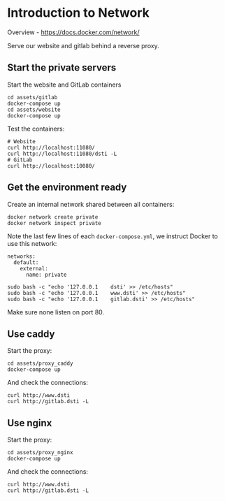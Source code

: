 
# Introduction to Network

Overview - https://docs.docker.com/network/

Serve our website and gitlab behind a reverse proxy.

## Start the private servers

Start the website and GitLab containers

```
cd assets/gitlab
docker-compose up
cd assets/website
docker-compose up
```

Test the containers:

```
# Website
curl http://localhost:11080/
curl http://localhost:11080/dsti -L
# GitLab
curl http://localhost:10080/
```

## Get the environment ready

Create an internal network shared between all containers:

```
docker network create private
docker network inspect private
```

Note the last few lines of each `docker-compose.yml`, we instruct Docker to use this network:

```
networks:
  default:
    external:
      name: private
```

```
sudo bash -c "echo '127.0.0.1    dsti' >> /etc/hosts"
sudo bash -c "echo '127.0.0.1    www.dsti' >> /etc/hosts"
sudo bash -c "echo '127.0.0.1    gitlab.dsti' >> /etc/hosts"
```

Make sure none listen on port 80.

## Use caddy

Start the proxy:

```
cd assets/proxy_caddy
docker-compose up
```

And check the connections:

```
curl http://www.dsti
curl http://gitlab.dsti -L
```

## Use nginx

Start the proxy:

```
cd assets/proxy_nginx
docker-compose up
```

And check the connections:

```
curl http://www.dsti
curl http://gitlab.dsti -L
```
